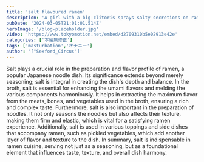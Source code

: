 ```yaml
---
title: 'salt flavoured ramen'
description: 'A girl with a big clitoris sprays salty secretions on ramen noodles in a string masturbation😻'
pubDate: '2024-03-05T21:01:01.514Z'
heroImage: '/blog-placeholder.jpg'
video: 'https://www.tokyomotion.net/embed/d2709310b5e02913e42e'
categories: ['本編無修正']
tags: ['masturbation','オナニー']
author: '["Sexford_Circus"]'
---
```


Salt plays a crucial role in the preparation and flavor profile of ramen, a popular Japanese noodle dish. Its significance extends beyond merely seasoning; salt is integral in creating the dish's depth and balance. In the broth, salt is essential for enhancing the umami flavors and melding the various components harmoniously. It helps in extracting the maximum flavor from the meats, bones, and vegetables used in the broth, ensuring a rich and complex taste. Furthermore, salt is also important in the preparation of noodles. It not only seasons the noodles but also affects their texture, making them firm and elastic, which is vital for a satisfying ramen experience. Additionally, salt is used in various toppings and side dishes that accompany ramen, such as pickled vegetables, which add another layer of flavor and texture to the dish. In summary, salt is indispensable in ramen cuisine, serving not just as a seasoning, but as a foundational element that influences taste, texture, and overall dish harmony.
